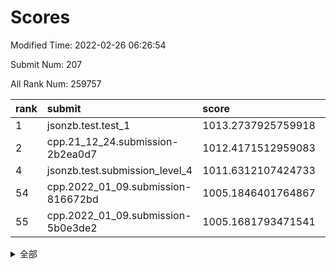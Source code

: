 # Scores

Modified Time: 2022-02-26 06:26:54

Submit Num: 207

All Rank Num: 259757

| rank |               submit               |       score        |       sigma        | pk_num |
| :--- | :--------------------------------- | :----------------- | :----------------- | :----- |
| 1    | jsonzb.test.test_1                 | 1013.2737925759918 | 0.8165095007305485 | 5022   |
| 2    | cpp.21_12_24.submission-2b2ea0d7   | 1012.4171512959083 | 0.7971952914630499 | 5020   |
| 4    | jsonzb.test.submission_level_4     | 1011.6312107424733 | 0.7959727669455429 | 5027   |
| 54   | cpp.2022_01_09.submission-816672bd | 1005.1846401764867 | 0.7267454504780962 | 5022   |
| 55   | cpp.2022_01_09.submission-5b0e3de2 | 1005.1681793471541 | 0.7215367171555295 | 5015   |


<details>
<summary>全部</summary>

| rank |                 submit                 |       score        |       sigma        | pk_num |
| :--- | :------------------------------------- | :----------------- | :----------------- | :----- |
| 1    | jsonzb.test.test_1                     | 1013.2737925759918 | 0.8165095007305485 | 5022   |
| 2    | cpp.21_12_24.submission-2b2ea0d7       | 1012.4171512959083 | 0.7971952914630499 | 5020   |
| 3    | gobigger.level_3.submission_level_3_27 | 1012.0553317228616 | 0.7707760226636182 | 5021   |
| 4    | jsonzb.test.submission_level_4         | 1011.6312107424733 | 0.7959727669455429 | 5027   |
| 5    | gobigger.level_3.submission_level_3_48 | 1011.5350426164628 | 0.7602430104273415 | 5017   |
| 6    | gobigger.level_3.submission_level_3_21 | 1011.4712245839082 | 0.7610454192978001 | 5020   |
| 7    | gobigger.level_3.submission_level_3_47 | 1011.3963892939145 | 0.7711446849382629 | 5019   |
| 8    | gobigger.level_3.submission_level_3_4  | 1011.3942102747551 | 0.7843266211704756 | 5017   |
| 9    | gobigger.level_3.submission_level_3_18 | 1011.3444103304229 | 0.7537924805332358 | 5027   |
| 10   | gobigger.level_3.submission_level_3_8  | 1011.305027364282  | 0.7682388594419611 | 5021   |
| 11   | gobigger.level_3.submission_level_3_17 | 1011.2234320039757 | 0.7817203723171271 | 5022   |
| 12   | gobigger.level_3.submission_level_3_24 | 1010.921733076913  | 0.7750195867369047 | 5017   |
| 13   | gobigger.level_3.submission_level_3_31 | 1010.8941634991452 | 0.7647501605153718 | 5018   |
| 14   | gobigger.level_3.submission_level_3_49 | 1010.6354781634491 | 0.7702457356407179 | 5017   |
| 15   | gobigger.level_3.submission_level_3_14 | 1010.6220696671505 | 0.759295437701003  | 5022   |
| 16   | gobigger.level_3.submission_level_3_35 | 1010.6046366931013 | 0.7721560192633127 | 5021   |
| 17   | gobigger.level_3.submission_level_3_12 | 1010.5518093161963 | 0.8208653195291246 | 5016   |
| 18   | gobigger.level_3.submission_level_3_5  | 1010.5397206190274 | 0.765558335089402  | 5024   |
| 19   | gobigger.level_3.submission_level_3_25 | 1010.4174025139714 | 0.7761296204860539 | 5019   |
| 20   | gobigger.level_3.submission_level_3_20 | 1010.3944341462006 | 0.771186287092161  | 5022   |
| 21   | gobigger.level_3.submission_level_3_46 | 1010.382995397333  | 0.7521273109326506 | 5018   |
| 22   | gobigger.level_3.submission_level_3_26 | 1010.3632410867966 | 0.7686038556045605 | 5019   |
| 23   | gobigger.level_3.submission_level_3_2  | 1010.3519956558274 | 0.7658433338880302 | 5017   |
| 24   | gobigger.level_3.submission_level_3_13 | 1010.2265136302788 | 0.7659443032247835 | 5020   |
| 25   | gobigger.level_3.submission_level_3_29 | 1010.1823323323636 | 0.7645776311822208 | 5017   |
| 26   | gobigger.level_3.submission_level_3_30 | 1010.1610148076537 | 0.7590358365686732 | 5025   |
| 27   | gobigger.level_3.submission_level_3_6  | 1010.1342178190479 | 0.7563881853270675 | 5022   |
| 28   | gobigger.level_3.submission_level_3_23 | 1010.0875997979495 | 0.7583264056345322 | 5020   |
| 29   | gobigger.level_3.submission_level_3_33 | 1010.0567581609636 | 0.7435519499860366 | 5017   |
| 30   | gobigger.level_3.submission_level_3_28 | 1009.9727283312661 | 0.7524325772077339 | 5023   |
| 31   | gobigger.level_3.submission_level_3_45 | 1009.8932663341831 | 0.7929819865620255 | 5025   |
| 32   | gobigger.level_3.submission_level_3_38 | 1009.8451458738676 | 0.7551812479374704 | 5022   |
| 33   | gobigger.level_3.submission_level_3_16 | 1009.8321989610873 | 0.7314642437715436 | 5017   |
| 34   | gobigger.level_3.submission_level_3_34 | 1009.8061704885338 | 0.7635751165699637 | 5016   |
| 35   | gobigger.level_3.submission_level_3_41 | 1009.6942397337531 | 0.7476139976686001 | 5016   |
| 36   | gobigger.level_3.submission_level_3_37 | 1009.66655908738   | 0.7571012955917548 | 5014   |
| 37   | gobigger.level_3.submission_level_3_39 | 1009.5321138554483 | 0.7578276013071432 | 5017   |
| 38   | gobigger.level_3.submission_level_3_1  | 1009.4872332888543 | 0.759128291079252  | 5021   |
| 39   | gobigger.level_3.submission_level_3_3  | 1009.4857145754689 | 0.7856894692810411 | 5018   |
| 40   | gobigger.level_3.submission_level_3_11 | 1009.4393246841821 | 0.7488694670774163 | 5016   |
| 41   | gobigger.level_3.submission_level_3_44 | 1009.4301200119857 | 0.7611325610462897 | 5019   |
| 42   | gobigger.level_3.submission_level_3_36 | 1009.3414231905673 | 0.7674894565579237 | 5022   |
| 43   | gobigger.level_3.submission_level_3_10 | 1009.2964094617003 | 0.7579022022790549 | 5019   |
| 44   | gobigger.level_3.submission_level_3_0  | 1009.2911400558097 | 0.7551267462361694 | 5020   |
| 45   | gobigger.level_3.submission_level_3_43 | 1009.2363246730753 | 0.7545868044947753 | 5021   |
| 46   | gobigger.level_3.submission_level_3_22 | 1009.0959593347449 | 0.7584822985102544 | 5022   |
| 47   | gobigger.level_3.submission_level_3_40 | 1008.8777915541306 | 0.7572722060311315 | 5015   |
| 48   | gobigger.level_3.submission_level_3_32 | 1008.8455876653422 | 0.7416519625209622 | 5019   |
| 49   | gobigger.level_3.submission_level_3_15 | 1008.5470980503683 | 0.764880634487653  | 5025   |
| 50   | gobigger.level_3.submission_level_3_19 | 1008.4431344345675 | 0.7481087362316028 | 5018   |
| 51   | gobigger.level_3.submission_level_3_42 | 1008.3599905230643 | 0.7450178168183647 | 5022   |
| 52   | gobigger.level_3.submission_level_3_9  | 1008.1413813869567 | 0.7492296668058184 | 5019   |
| 53   | gobigger.level_3.submission_level_3_7  | 1008.1303359484274 | 0.7458571863883782 | 5024   |
| 54   | cpp.2022_01_09.submission-816672bd     | 1005.1846401764867 | 0.7267454504780962 | 5022   |
| 55   | cpp.2022_01_09.submission-5b0e3de2     | 1005.1681793471541 | 0.7215367171555295 | 5015   |
| 56   | gobigger.level_1.submission_level_1_1  | 1004.9304374238127 | 0.7363397440867744 | 5016   |
| 57   | gobigger.level_1.submission_level_1_46 | 1004.8277651340028 | 0.7135827779965079 | 5017   |
| 58   | gobigger.level_1.submission_level_1_4  | 1004.7040588744205 | 0.7201961040520632 | 5014   |
| 59   | gobigger.level_1.submission_level_1_7  | 1004.3790279020503 | 0.7173967199601249 | 5019   |
| 60   | gobigger.level_1.submission_level_1_37 | 1004.3493630959719 | 0.7096518244660187 | 5016   |
| 61   | gobigger.level_1.submission_level_1_26 | 1004.3034475229024 | 0.727589977598748  | 5019   |
| 62   | gobigger.level_1.submission_level_1_45 | 1004.2133418773368 | 0.7154350260036589 | 5016   |
| 63   | gobigger.level_1.submission_level_1_35 | 1004.0976462759529 | 0.7194694191074085 | 5018   |
| 64   | gobigger.level_1.submission_level_1_38 | 1003.9877455329738 | 0.7036354430892768 | 5021   |
| 65   | gobigger.level_1.submission_level_1_17 | 1003.9015835727693 | 0.7101485773972974 | 5023   |
| 66   | gobigger.level_1.submission_level_1_5  | 1003.8449930663978 | 0.7204949559278329 | 5018   |
| 67   | gobigger.level_1.submission_level_1_27 | 1003.8127761044053 | 0.7182105730619306 | 5016   |
| 68   | gobigger.level_1.submission_level_1_13 | 1003.7559142736407 | 0.7097320051106689 | 5019   |
| 69   | gobigger.level_1.submission_level_1_33 | 1003.5951134025752 | 0.7211740943330087 | 5016   |
| 70   | gobigger.level_1.submission_level_1_30 | 1003.5775602979824 | 0.7127729857164686 | 5016   |
| 71   | gobigger.level_1.submission_level_1_14 | 1003.5593934795083 | 0.7205226980318613 | 5024   |
| 72   | gobigger.level_1.submission_level_1_2  | 1003.4573984243978 | 0.723086016754727  | 5016   |
| 73   | gobigger.level_1.submission_level_1_22 | 1003.3658285195387 | 0.7258475506787475 | 5019   |
| 74   | gobigger.level_1.submission_level_1_31 | 1003.2781287644877 | 0.7115875772495595 | 5020   |
| 75   | gobigger.level_1.submission_level_1_16 | 1003.2777841452992 | 0.7228826873940548 | 5020   |
| 76   | gobigger.level_1.submission_level_1_18 | 1003.2279146407012 | 0.7180332242467383 | 5016   |
| 77   | gobigger.level_1.submission_level_1_49 | 1003.2155116533156 | 0.7093092079139772 | 5019   |
| 78   | gobigger.level_1.submission_level_1_48 | 1003.1810501026156 | 0.7179163982845124 | 5021   |
| 79   | gobigger.level_1.submission_level_1_0  | 1003.1782927102037 | 0.7125706731487415 | 5020   |
| 80   | gobigger.level_1.submission_level_1_25 | 1003.0411806403129 | 0.7181903663725213 | 5021   |
| 81   | gobigger.level_1.submission_level_1_6  | 1002.9982561882954 | 0.7254216840590288 | 5019   |
| 82   | gobigger.level_1.submission_level_1_34 | 1002.9778201100395 | 0.7194577590658645 | 5022   |
| 83   | gobigger.level_1.submission_level_1_21 | 1002.9612294920348 | 0.7184503399213737 | 5022   |
| 84   | gobigger.level_1.submission_level_1_24 | 1002.9046030526013 | 0.7058917062641012 | 5016   |
| 85   | gobigger.level_1.submission_level_1_23 | 1002.8955816598542 | 0.7275406446873143 | 5015   |
| 86   | gobigger.level_1.submission_level_1_29 | 1002.8419998502518 | 0.7089731372474338 | 5017   |
| 87   | gobigger.level_1.submission_level_1_11 | 1002.8355063677718 | 0.7143079530938595 | 5016   |
| 88   | gobigger.level_1.submission_level_1_42 | 1002.7647496790163 | 0.7220721311836699 | 5014   |
| 89   | gobigger.level_1.submission_level_1_19 | 1002.7504490867846 | 0.7201567358650874 | 5020   |
| 90   | gobigger.level_1.submission_level_1_8  | 1002.7196510849374 | 0.7178449927476812 | 5016   |
| 91   | gobigger.level_1.submission_level_1_10 | 1002.6016498450596 | 0.7069379506325947 | 5010   |
| 92   | gobigger.level_1.submission_level_1_15 | 1002.5729268886105 | 0.7161624816377509 | 5019   |
| 93   | gobigger.level_1.submission_level_1_32 | 1002.5429034146042 | 0.7075172763710464 | 5017   |
| 94   | gobigger.level_1.submission_level_1_3  | 1002.5050489737746 | 0.7265135022797412 | 5016   |
| 95   | gobigger.level_1.submission_level_1_41 | 1002.5004545848171 | 0.7135429152961091 | 5024   |
| 96   | gobigger.level_1.submission_level_1_43 | 1002.4352004232309 | 0.7150462034918107 | 5017   |
| 97   | gobigger.level_1.submission_level_1_36 | 1002.2886966726486 | 0.7291082717467091 | 5028   |
| 98   | gobigger.level_1.submission_level_1_47 | 1002.2265797646537 | 0.7249259900356886 | 5022   |
| 99   | gobigger.level_1.submission_level_1_44 | 1002.2045303966743 | 0.7140252351547517 | 5014   |
| 100  | gobigger.level_1.submission_level_1_40 | 1002.1716603101237 | 0.72234029409053   | 5016   |
| 101  | gobigger.level_1.submission_level_1_12 | 1002.1287912803823 | 0.7105435442181717 | 5019   |
| 102  | gobigger.level_1.submission_level_1_9  | 1002.065648835988  | 0.7187718969149738 | 5016   |
| 103  | gobigger.level_1.submission_level_1_39 | 1002.0153623854275 | 0.7167273435596877 | 5022   |
| 104  | gobigger.level_1.submission_level_1_20 | 1001.6625923395065 | 0.720716543139612  | 5020   |
| 105  | gobigger.level_1.submission_level_1_28 | 1001.6363155149991 | 0.713154344510753  | 5017   |
| 106  | gobigger.random.submission_random_45   | 997.288175751064   | 0.691146613818087  | 5011   |
| 107  | gobigger.random.submission_random_28   | 997.001850695072   | 0.7068106645070854 | 5021   |
| 108  | gobigger.random.submission_random_8    | 996.9896470493925  | 0.7151670463420731 | 5019   |
| 109  | gobigger.random.submission_random_12   | 996.8175631220232  | 0.69974260427367   | 5022   |
| 110  | gobigger.random.submission_random_10   | 996.8093703778787  | 0.7094011192188021 | 5021   |
| 111  | gobigger.random.submission_random_19   | 996.6813943564465  | 0.7098582435402339 | 5019   |
| 112  | gobigger.random.submission_random_38   | 996.6493016350541  | 0.7059409485056439 | 5017   |
| 113  | gobigger.random.submission_random_35   | 996.5169811210592  | 0.713905051836279  | 5016   |
| 114  | gobigger.random.submission_random_33   | 996.4830843496866  | 0.7043639956049605 | 5024   |
| 115  | gobigger.random.submission_random_37   | 996.4810699688948  | 0.7123034003275048 | 5024   |
| 116  | gobigger.random.submission_random_18   | 996.4620205355343  | 0.7059671727951822 | 5022   |
| 117  | gobigger.random.submission_random_44   | 996.3592027661347  | 0.7003590730617382 | 5020   |
| 118  | gobigger.random.submission_random_11   | 996.2810706755744  | 0.7005039898511696 | 5021   |
| 119  | gobigger.random.submission_random_43   | 996.221460258946   | 0.7048127747584225 | 5024   |
| 120  | gobigger.random.submission_random_39   | 996.2206024065833  | 0.7125214570256789 | 5019   |
| 121  | gobigger.random.submission_random_2    | 996.2081484746258  | 0.7300127805786636 | 5016   |
| 122  | gobigger.random.submission_random_26   | 996.1927476550328  | 0.7062218571519016 | 5017   |
| 123  | gobigger.random.submission_random_40   | 996.1493059046937  | 0.711649921177877  | 5020   |
| 124  | gobigger.random.submission_random_42   | 996.096543609161   | 0.7125595908357545 | 5014   |
| 125  | gobigger.random.submission_random_1    | 996.078513868505   | 0.6987682962697273 | 5018   |
| 126  | gobigger.random.submission_random_20   | 996.0048694701815  | 0.7159179463366342 | 5022   |
| 127  | gobigger.random.submission_random_30   | 995.9684302571792  | 0.7163812876318574 | 5022   |
| 128  | gobigger.random.submission_random_34   | 995.902947714751   | 0.7229482017690517 | 5019   |
| 129  | gobigger.random.submission_random_31   | 995.8363186082255  | 0.706567472664999  | 5023   |
| 130  | gobigger.random.submission_random_22   | 995.800702430506   | 0.7180649523801824 | 5014   |
| 131  | gobigger.random.submission_random_32   | 995.7488010634594  | 0.7002272621563149 | 5023   |
| 132  | gobigger.random.submission_random_21   | 995.7324019993748  | 0.7007805328443363 | 5022   |
| 133  | gobigger.random.submission_random_47   | 995.7032060979882  | 0.7168807526641208 | 5015   |
| 134  | gobigger.random.submission_random_23   | 995.6460813601045  | 0.7137186197150694 | 5019   |
| 135  | gobigger.random.submission_random_14   | 995.6029080180505  | 0.7172172089104786 | 5018   |
| 136  | gobigger.random.submission_random_24   | 995.5160020413988  | 0.7075214313734516 | 5019   |
| 137  | gobigger.random.submission_random_41   | 995.5108786498846  | 0.7136701235567231 | 5024   |
| 138  | gobigger.random.submission_random_25   | 995.4885496028792  | 0.7195982179878361 | 5018   |
| 139  | gobigger.random.submission_random_29   | 995.471335683327   | 0.7116740047718418 | 5018   |
| 140  | gobigger.random.submission_random_3    | 995.4113704044205  | 0.708280250410817  | 5022   |
| 141  | gobigger.random.submission_random_27   | 995.3952381794543  | 0.7114719909133734 | 5020   |
| 142  | gobigger.random.submission_random_7    | 995.3845495804586  | 0.713144318388599  | 5017   |
| 143  | gobigger.random.submission_random_17   | 995.2182264792144  | 0.7192278690565888 | 5023   |
| 144  | gobigger.random.submission_random_13   | 995.2041538805618  | 0.7175835636016741 | 5016   |
| 145  | gobigger.random.submission_random_9    | 995.2020099159024  | 0.726587820182946  | 5024   |
| 146  | gobigger.random.submission_random_49   | 995.1909580909279  | 0.705760820973396  | 5022   |
| 147  | gobigger.random.submission_random_48   | 995.171193746513   | 0.7141056463208771 | 5020   |
| 148  | gobigger.random.submission_random_16   | 995.1424920392121  | 0.7147873163880429 | 5018   |
| 149  | gobigger.random.submission_random_0    | 995.1184963432027  | 0.7120692014791369 | 5016   |
| 150  | gobigger.random.submission_random_6    | 995.1097551186826  | 0.7265344215078218 | 5020   |
| 151  | gobigger.random.submission_random_36   | 995.0892462226728  | 0.708186766335227  | 5017   |
| 152  | gobigger.level_2.submission_level_2_29 | 995.0703208711648  | 0.721306851405981  | 5019   |
| 153  | gobigger.random.submission_random_4    | 994.8929596155381  | 0.7005507052314738 | 5017   |
| 154  | gobigger.random.submission_random_5    | 994.7415167781513  | 0.7109786909693496 | 5020   |
| 155  | gobigger.random.submission_random_15   | 994.6917324116989  | 0.7070859281623928 | 5019   |
| 156  | gobigger.random.submission_random_46   | 994.6140522389879  | 0.7021965964836708 | 5019   |
| 157  | gobigger.level_2.submission_level_2_6  | 994.0235811364915  | 0.7292261256767596 | 5022   |
| 158  | gobigger.level_2.submission_level_2_26 | 993.9092954702556  | 0.7453169925558955 | 5019   |
| 159  | gobigger.level_2.submission_level_2_12 | 993.8139738655659  | 0.7268893092610387 | 5012   |
| 160  | gobigger.level_2.submission_level_2_4  | 993.6814307354479  | 0.732563641330173  | 5020   |
| 161  | gobigger.level_2.submission_level_2_2  | 993.6078275989565  | 0.7323516871405077 | 5015   |
| 162  | gobigger.level_2.submission_level_2_40 | 993.5605259758272  | 0.7343092027829103 | 5020   |
| 163  | gobigger.level_2.submission_level_2_1  | 993.395958026509   | 0.7345930709274067 | 5025   |
| 164  | gobigger.level_2.submission_level_2_18 | 993.3247831134065  | 0.7430814230512026 | 5019   |
| 165  | gobigger.level_2.submission_level_2_44 | 993.272069660371   | 0.735302668970539  | 5019   |
| 166  | gobigger.level_2.submission_level_2_28 | 993.1664075614547  | 0.74656104821173   | 5025   |
| 167  | gobigger.level_2.submission_level_2_37 | 993.0519299533861  | 0.7288432293838794 | 5021   |
| 168  | gobigger.level_2.submission_level_2_36 | 993.0398949347114  | 0.7304689130821616 | 5015   |
| 169  | gobigger.level_2.submission_level_2_48 | 992.9806854685506  | 0.7425163157707638 | 5021   |
| 170  | gobigger.level_2.submission_level_2_17 | 992.9705574214568  | 0.7423234213202846 | 5024   |
| 171  | gobigger.level_2.submission_level_2_20 | 992.9374925320942  | 0.743913764764717  | 5020   |
| 172  | gobigger.level_2.submission_level_2_39 | 992.8190303211748  | 0.7514461227897937 | 5020   |
| 173  | gobigger.level_2.submission_level_2_34 | 992.690742232914   | 0.733647778428921  | 5021   |
| 174  | gobigger.level_2.submission_level_2_5  | 992.617217893613   | 0.7396433289796788 | 5021   |
| 175  | gobigger.level_2.submission_level_2_10 | 992.5403273260588  | 0.7300498432794632 | 5023   |
| 176  | gobigger.level_2.submission_level_2_30 | 992.3361629741963  | 0.7437919041118232 | 5023   |
| 177  | gobigger.level_2.submission_level_2_23 | 992.327728695352   | 0.730792800239131  | 5024   |
| 178  | gobigger.level_2.submission_level_2_24 | 992.2547539264206  | 0.7455372700771529 | 5020   |
| 179  | gobigger.level_2.submission_level_2_11 | 992.2380101326187  | 0.7642788081620706 | 5024   |
| 180  | gobigger.level_2.submission_level_2_7  | 992.2132020193989  | 0.7374970558727694 | 5022   |
| 181  | gobigger.level_2.submission_level_2_9  | 992.1606228356369  | 0.7362806647693455 | 5022   |
| 182  | gobigger.level_2.submission_level_2_32 | 992.108312167967   | 0.7524505063225231 | 5018   |
| 183  | gobigger.level_2.submission_level_2_35 | 992.1031569270807  | 0.7420592180026289 | 5024   |
| 184  | gobigger.level_2.submission_level_2_14 | 992.0440650896038  | 0.7412186649406582 | 5019   |
| 185  | gobigger.level_2.submission_level_2_38 | 992.0180706365487  | 0.742690458877967  | 5022   |
| 186  | gobigger.level_2.submission_level_2_3  | 992.0069081135084  | 0.7533062683076723 | 5017   |
| 187  | gobigger.level_2.submission_level_2_22 | 992.005216082443   | 0.7417086558930133 | 5018   |
| 188  | gobigger.level_2.submission_level_2_43 | 991.960570387429   | 0.7692621681379083 | 5018   |
| 189  | gobigger.level_2.submission_level_2_31 | 991.9228319600969  | 0.7461380469235842 | 5017   |
| 190  | gobigger.level_2.submission_level_2_49 | 991.8932715656897  | 0.7483130909444821 | 5019   |
| 191  | gobigger.level_2.submission_level_2_45 | 991.8636504086182  | 0.7315862473908877 | 5024   |
| 192  | gobigger.level_2.submission_level_2_42 | 991.7282381996608  | 0.7512036154173598 | 5025   |
| 193  | gobigger.level_2.submission_level_2_0  | 991.7247468225416  | 0.7590878872458127 | 5021   |
| 194  | gobigger.level_2.submission_level_2_8  | 991.6924493294766  | 0.7289606155553707 | 5019   |
| 195  | gobigger.level_2.submission_level_2_46 | 991.6803397777586  | 0.7424684339244904 | 5017   |
| 196  | gobigger.level_2.submission_level_2_25 | 991.5498439150209  | 0.753973043883707  | 5020   |
| 197  | gobigger.level_2.submission_level_2_21 | 991.3686263845502  | 0.7473103395048581 | 5020   |
| 198  | gobigger.level_2.submission_level_2_33 | 991.2734299274618  | 0.7308773580637208 | 5023   |
| 199  | gobigger.level_2.submission_level_2_41 | 991.2309591382718  | 0.7281386979926693 | 5025   |
| 200  | gobigger.level_2.submission_level_2_27 | 991.2062561784008  | 0.7447913855959859 | 5015   |
| 201  | gobigger.level_2.submission_level_2_19 | 991.1950019135592  | 0.7600311679552809 | 5022   |
| 202  | gobigger.level_2.submission_level_2_13 | 990.8163798003752  | 0.764060042361315  | 5019   |
| 203  | gobigger.level_2.submission_level_2_16 | 990.5440212508807  | 0.7606769201018865 | 5018   |
| 204  | gobigger.level_2.submission_level_2_47 | 990.3982780872769  | 0.7787171155963679 | 5018   |
| 205  | gobigger.level_2.submission_level_2_15 | 990.3682551621433  | 0.7617283212180118 | 5023   |
| 206  | gobigger.none.submission_none_1        | 978.2036874105099  | 1.3613657163909412 | 5019   |
| 207  | gobigger.none.submission_none_0        | 976.7948462553561  | 1.3631474761261204 | 5019   |

</details>